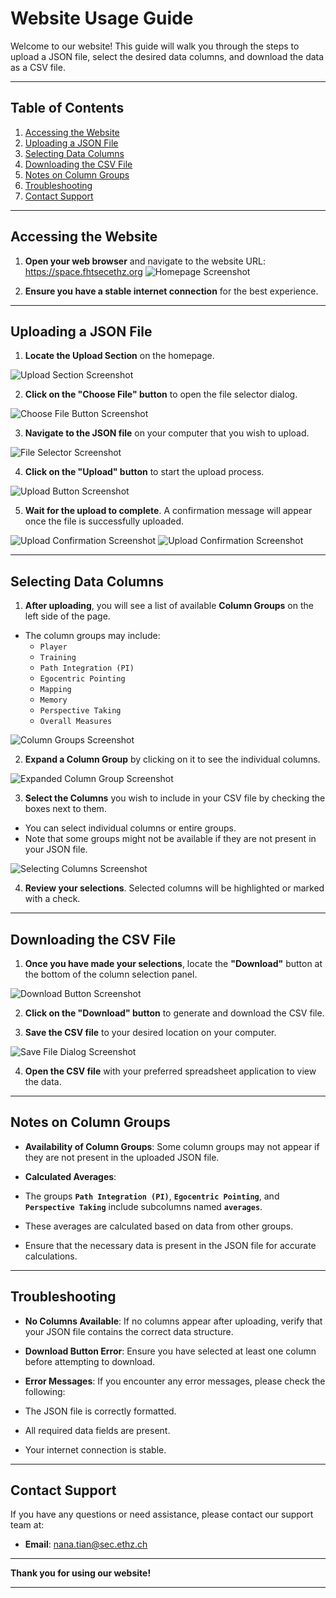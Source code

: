 # Website Usage Guide

Welcome to our website! This guide will walk you through the steps to upload a JSON file, select the desired data columns, and download the data as a CSV file.

---

## Table of Contents

1. [Accessing the Website](#accessing-the-website)
2. [Uploading a JSON File](#uploading-a-json-file)
3. [Selecting Data Columns](#selecting-data-columns)
4. [Downloading the CSV File](#downloading-the-csv-file)
5. [Notes on Column Groups](#notes-on-column-groups)
6. [Troubleshooting](#troubleshooting)
7. [Contact Support](#contact-support)

---

## Accessing the Website

1. **Open your web browser** and navigate to the website URL: https://space.fhtsecethz.org
   ![Homepage Screenshot](MainPage.png)

2. **Ensure you have a stable internet connection** for the best experience.

---

## Uploading a JSON File

1. **Locate the Upload Section** on the homepage.

![Upload Section Screenshot](UploadFile.png)

2. **Click on the "Choose File" button** to open the file selector dialog.

![Choose File Button Screenshot](UploadFile.png)

3. **Navigate to the JSON file** on your computer that you wish to upload.

![File Selector Screenshot](screenshots/file_selector.png)

4. **Click on the "Upload" button** to start the upload process.

![Upload Button Screenshot](ClickButtonForUpload.png)

5. **Wait for the upload to complete**. A confirmation message will appear once the file is successfully uploaded.

![Upload Confirmation Screenshot](Upload1)
![Upload Confirmation Screenshot](GetColumns)

---

## Selecting Data Columns

1. **After uploading**, you will see a list of available **Column Groups** on the left side of the page.

- The column groups may include:
  - `Player`
  - `Training`
  - `Path Integration (PI)`
  - `Egocentric Pointing`
  - `Mapping`
  - `Memory`
  - `Perspective Taking`
  - `Overall Measures`

![Column Groups Screenshot](SelectColumns.png)

2. **Expand a Column Group** by clicking on it to see the individual columns.

![Expanded Column Group Screenshot](SelectColumns.png)

3. **Select the Columns** you wish to include in your CSV file by checking the boxes next to them.

- You can select individual columns or entire groups.
- Note that some groups might not be available if they are not present in your JSON file.

![Selecting Columns Screenshot](SelectColumns.png)

4. **Review your selections**. Selected columns will be highlighted or marked with a check.

---

## Downloading the CSV File

1. **Once you have made your selections**, locate the **"Download"** button at the bottom of the column selection panel.

![Download Button Screenshot](Download.png)

2. **Click on the "Download" button** to generate and download the CSV file.

3. **Save the CSV file** to your desired location on your computer.

![Save File Dialog Screenshot](SeeDownload.png)

4. **Open the CSV file** with your preferred spreadsheet application to view the data.

---

## Notes on Column Groups

- **Availability of Column Groups**: Some column groups may not appear if they are not present in the uploaded JSON file.

- **Calculated Averages**:

- The groups **`Path Integration (PI)`**, **`Egocentric Pointing`**, and **`Perspective Taking`** include subcolumns named **`averages`**.
- These averages are calculated based on data from other groups.
- Ensure that the necessary data is present in the JSON file for accurate calculations.

---

## Troubleshooting

- **No Columns Available**: If no columns appear after uploading, verify that your JSON file contains the correct data structure.

- **Download Button Error**: Ensure you have selected at least one column before attempting to download.

- **Error Messages**: If you encounter any error messages, please check the following:

- The JSON file is correctly formatted.
- All required data fields are present.
- Your internet connection is stable.

---

## Contact Support

If you have any questions or need assistance, please contact our support team at:

- **Email**: nana.tian@sec.ethz.ch

---

**Thank you for using our website!**

---
